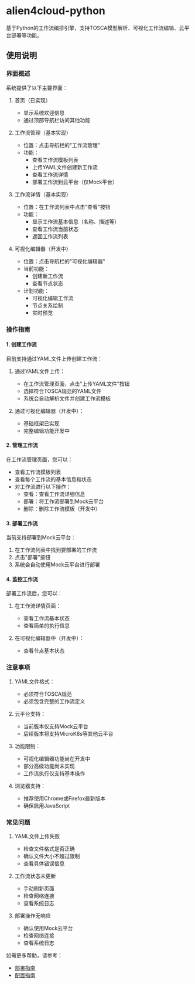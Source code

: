 # alien4cloud-python

基于Python的工作流编排引擎，支持TOSCA模型解析、可视化工作流编辑、云平台部署等功能。

## 使用说明

### 界面概述

系统提供了以下主要界面：

1. 首页（已实现）
   - 显示系统欢迎信息
   - 通过顶部导航栏访问其他功能

2. 工作流管理（基本实现）
   - 位置：点击导航栏的"工作流管理"
   - 功能：
     - 查看工作流模板列表
     - 上传YAML文件创建新工作流
     - 查看工作流详情
     - 部署工作流到云平台（仅Mock平台）

3. 工作流详情（基本实现）
   - 位置：在工作流列表中点击"查看"按钮
   - 功能：
     - 显示工作流基本信息（名称、描述等）
     - 查看工作流当前状态
     - 返回工作流列表

4. 可视化编辑器（开发中）
   - 位置：点击导航栏的"可视化编辑器"
   - 当前功能：
     - 创建新工作流
     - 查看节点状态
   - 计划功能：
     - 可视化编辑工作流
     - 节点关系绘制
     - 实时预览

### 操作指南

#### 1. 创建工作流

目前支持通过YAML文件上传创建工作流：

1. 通过YAML文件上传：
   - 在工作流管理页面，点击"上传YAML文件"按钮
   - 选择符合TOSCA规范的YAML文件
   - 系统会自动解析文件并创建工作流模板

2. 通过可视化编辑器（开发中）：
   - 基础框架已实现
   - 完整编辑功能开发中

#### 2. 管理工作流

在工作流管理页面，您可以：

- 查看工作流模板列表
- 查看每个工作流的基本信息和状态
- 对工作流进行以下操作：
  - 查看：查看工作流详细信息
  - 部署：将工作流部署到Mock云平台
  - 删除：删除工作流模板（开发中）

#### 3. 部署工作流

当前支持部署到Mock云平台：

1. 在工作流列表中找到要部署的工作流
2. 点击"部署"按钮
3. 系统会自动使用Mock云平台进行部署

#### 4. 监控工作流

部署工作流后，您可以：

1. 在工作流详情页面：
   - 查看工作流基本状态
   - 查看简单的执行信息

2. 在可视化编辑器中（开发中）：
   - 查看节点基本状态

### 注意事项

1. YAML文件格式：
   - 必须符合TOSCA规范
   - 必须包含完整的工作流定义

2. 云平台支持：
   - 当前版本仅支持Mock云平台
   - 后续版本将支持MicroK8s等其他云平台

3. 功能限制：
   - 可视化编辑器功能尚在开发中
   - 部分高级功能尚未实现
   - 工作流执行仅支持基本操作

4. 浏览器支持：
   - 推荐使用Chrome或Firefox最新版本
   - 确保启用JavaScript

### 常见问题

1. YAML文件上传失败
   - 检查文件格式是否正确
   - 确认文件大小不超过限制
   - 查看具体错误信息

2. 工作流状态未更新
   - 手动刷新页面
   - 检查网络连接
   - 查看系统日志

3. 部署操作无响应
   - 确认使用Mock云平台
   - 检查网络连接
   - 查看系统日志

如需更多帮助，请参考：
- [部署指南](docs/部署指南.md)
- [配置指南](docs/配置指南.md)
